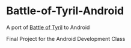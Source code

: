 # Battle-of-Tyril-Android
A port of [Battle of Tyril](https://github.com/killerrin/Battle-of-Tyril-Python) to Android

Final Project for the Android Development Class
